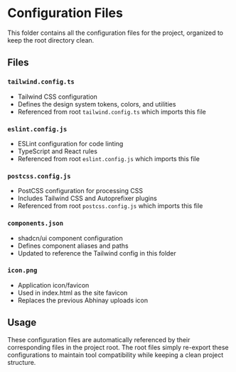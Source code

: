 # Configuration Files

This folder contains all the configuration files for the project, organized to keep the root directory clean.

## Files

### `tailwind.config.ts`
- Tailwind CSS configuration
- Defines the design system tokens, colors, and utilities
- Referenced from root `tailwind.config.ts` which imports this file

### `eslint.config.js` 
- ESLint configuration for code linting
- TypeScript and React rules
- Referenced from root `eslint.config.js` which imports this file

### `postcss.config.js`
- PostCSS configuration for processing CSS
- Includes Tailwind CSS and Autoprefixer plugins
- Referenced from root `postcss.config.js` which imports this file

### `components.json`
- shadcn/ui component configuration
- Defines component aliases and paths
- Updated to reference the Tailwind config in this folder

### `icon.png`
- Application icon/favicon
- Used in index.html as the site favicon
- Replaces the previous Abhinay uploads icon

## Usage

These configuration files are automatically referenced by their corresponding files in the project root. The root files simply re-export these configurations to maintain tool compatibility while keeping a clean project structure.